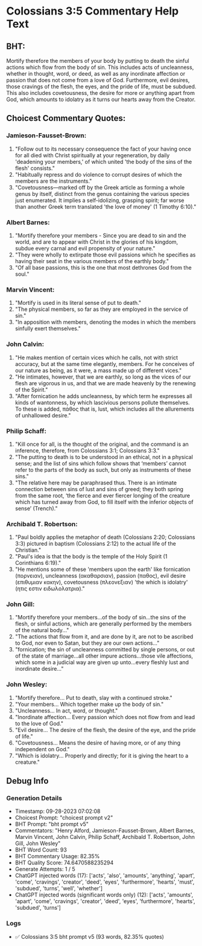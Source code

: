 # Colossians 3:5 Commentary Help Text

## BHT:
Mortify therefore the members of your body by putting to death the sinful actions which flow from the body of sin. This includes acts of uncleanness, whether in thought, word, or deed, as well as any inordinate affection or passion that does not come from a love of God. Furthermore, evil desires, those cravings of the flesh, the eyes, and the pride of life, must be subdued. This also includes covetousness, the desire for more or anything apart from God, which amounts to idolatry as it turns our hearts away from the Creator.

## Choicest Commentary Quotes:
### Jamieson-Fausset-Brown:
1. "Follow out to its necessary consequence the fact of your having once for all died with Christ spiritually at your regeneration, by daily 'deadening your members,' of which united 'the body of the sins of the flesh' consists."
2. "Habitually repress and do violence to corrupt desires of which the members are the instruments."
3. "Covetousness—marked off by the Greek article as forming a whole genus by itself, distinct from the genus containing the various species just enumerated. It implies a self-idolizing, grasping spirit; far worse than another Greek term translated 'the love of money' (1 Timothy 6:10)."

### Albert Barnes:
1. "Mortify therefore your members - Since you are dead to sin and the world, and are to appear with Christ in the glories of his kingdom, subdue every carnal and evil propensity of your nature."
2. "They were wholly to extirpate those evil passions which he specifies as having their seat in the various members of the earthly body."
3. "Of all base passions, this is the one that most dethrones God from the soul."

### Marvin Vincent:
1. "Mortify is used in its literal sense of put to death."
2. "The physical members, so far as they are employed in the service of sin."
3. "In apposition with members, denoting the modes in which the members sinfully exert themselves."

### John Calvin:
1. "He makes mention of certain vices which he calls, not with strict accuracy, but at the same time elegantly, members. For he conceives of our nature as being, as it were, a mass made up of different vices."
2. "He intimates, however, that we are earthly, so long as the vices of our flesh are vigorous in us, and that we are made heavenly by the renewing of the Spirit."
3. "After fornication he adds uncleanness, by which term he expresses all kinds of wantonness, by which lascivious persons pollute themselves. To these is added, πάθος that is, lust, which includes all the allurements of unhallowed desire."

### Philip Schaff:
1. "Kill once for all, is the thought of the original, and the command is an inference, therefore, from Colossians 3:1; Colossians 3:3."
2. "The putting to death is to be understood in an ethical, not in a physical sense; and the list of sins which follow shows that ‘members’ cannot refer to the parts of the body as such, but only as instruments of these sins."
3. "The relative here may be paraphrased thus. There is an intimate connection between sins of lust and sins of greed; they both spring from the same root, ‘the fierce and ever fiercer longing of the creature which has turned away from God, to fill itself with the inferior objects of sense’ (Trench)."

### Archibald T. Robertson:
1. "Paul boldly applies the metaphor of death (Colossians 2:20; Colossians 3:3) pictured in baptism (Colossians 2:12) to the actual life of the Christian."
2. "Paul's idea is that the body is the temple of the Holy Spirit (1 Corinthians 6:19)."
3. "He mentions some of these 'members upon the earth' like fornication (πορνειαν), uncleanness (ακαθαρσιαν), passion (παθος), evil desire (επιθυμιαν κακην), covetousness (πλεονεξιαν) 'the which is idolatry' (ητις εστιν ειδωλολατρια)."

### John Gill:
1. "Mortify therefore your members...of the body of sin...the sins of the flesh, or sinful actions, which are generally performed by the members of the natural body..."
2. "The actions that flow from it, and are done by it, are not to be ascribed to God, nor even to Satan, but they are our own actions..."
3. "fornication; the sin of uncleanness committed by single persons, or out of the state of marriage...all other impure actions...those vile affections, which some in a judicial way are given up unto...every fleshly lust and inordinate desire..."

### John Wesley:
1. "Mortify therefore... Put to death, slay with a continued stroke."
2. "Your members... Which together make up the body of sin."
3. "Uncleanness... In act, word, or thought."
4. "Inordinate affection... Every passion which does not flow from and lead to the love of God."
5. "Evil desire... The desire of the flesh, the desire of the eye, and the pride of life."
6. "Covetousness... Means the desire of having more, or of any thing independent on God."
7. "Which is idolatry... Properly and directly; for it is giving the heart to a creature."


## Debug Info
### Generation Details
- Timestamp: 09-28-2023 07:02:08
- Choicest Prompt: "choicest prompt v2"
- BHT Prompt: "bht prompt v5"
- Commentators: "Henry Alford, Jamieson-Fausset-Brown, Albert Barnes, Marvin Vincent, John Calvin, Philip Schaff, Archibald T. Robertson, John Gill, John Wesley"
- BHT Word Count: 93
- BHT Commentary Usage: 82.35%
- BHT Quality Score: 74.6470588235294
- Generate Attempts: 1 / 5
- ChatGPT injected words (17):
	['acts', 'also', 'amounts', 'anything', 'apart', 'come', 'cravings', 'creator', 'deed', 'eyes', 'furthermore', 'hearts', 'must', 'subdued', 'turns', 'well', 'whether']
- ChatGPT injected words (significant words only) (12):
	['acts', 'amounts', 'apart', 'come', 'cravings', 'creator', 'deed', 'eyes', 'furthermore', 'hearts', 'subdued', 'turns']

### Logs
- ✅ Colossians 3:5 bht prompt v5 (93 words, 82.35% quotes)